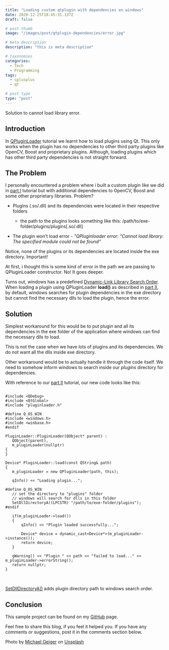 ```yaml
---
title: "Loading custom qtplugin with dependencies on windows"
date: 2020-12-25T18:45:31.137Z
draft: false

# post thumb
image: "/images/post/qtplugin-dependencies/error.jpg"

# meta description
description: "this is meta description"

# taxonomies
categories:
  - Tech
  - Programming
tags:
  - cplusplus
  - qt

# post type
type: "post"
---
```


Solution to cannot load library error.
<!--more-->

## Introduction

In [QPluginLoader](/blog/qpluginloader) tutorial we learnt how to load plugins using Qt. This only works when the plugin has no dependencies to other third party plugins like OpenCV, Boost and proprietary plugins. Although, loading plugins which has other third party dependencies is not straight forward.

## The Problem

I personally encountered a problem where i built a custom plugin like we did in [part I](/qtplugin) tutorial but with additional dependencies to OpenCV, Boost and some other proprietary libraries. Problem?

- Plugins (.so/.dll) and its dependencies were located in their respective folders 

  - the path to the plugins looks something like this: /path/to/exe-folder/plugins/plugins[.so/.dll]                                                         

- The plugin won't load error - *"QPluginloader error: “Cannot load library: The specified module could not be found”*

Notice, none of the plugins or its dependencies are located inside the exe directory. Important!

At first, i thought this is some kind of error in the path we are passing to QPluginLoader constructor. No! It goes deeper.

Turns out, windows has a predefined [Dynamic-Link Library Search Order](https://docs.microsoft.com/en-us/windows/win32/dlls/dynamic-link-library-search-order).
When loading a plugin using QPluginLoader **load()** as described in [part II](/qpluginloader), by default, windows searches for plugin dependencies in the exe directory but cannot find the necessary dlls to load the plugin, hence the error.

## Solution

 Simplest workaround for this would be to put plugin and all its dependencies in the exe folder of the application where windows can find the necessary dlls to load. 
 
 This is not the case when we have lots of plugins and its dependencies. We do not want all the dlls inside exe directory. 

 Other workaround would be to actually handle it through the code itself. We need to somehow inform windows to search inside our *plugins* directory for dependencies. 

 With reference to our [part II](/qpluginloader) tutorial, our new code looks like this:

 ```

#include <QDebug>
#include <QtGlobal>
#include "pluginloader.h"

#define Q_OS_WIN
#include <windows.h>
#include <winbase.h>
#endif

PluginLoader::PluginLoader(QObject* parent) :
    QObject(parent),
    m_pluginLoader(nullptr)
{
}

Device* PluginLoader::load(const QString& path)
{
    m_pluginLoader = new QPluginLoader(path, this);

    qInfo() << "Loading plugin...";

#define Q_OS_WIN
    // set the directory to "plugins" folder
    // windows will search for dlls in this folder
    SetDllDirectoryA((LPCSTR) "/path/to/exe-folder/plugins");
#endif

    if(m_pluginLoader->load())
    {
        qInfo() << "Plugin loaded successfully...";

        Device* device = dynamic_cast<Device*>(m_pluginLoader->instance());
        return device;
    }

    qWarning() << "Plugin " << path << "failed to load..." << m_pluginLoader->errorString();
    return nullptr;
}

``` 
</br>

[SetDllDirectoryA()](https://docs.microsoft.com/en-us/windows/win32/api/winbase/nf-winbase-setdlldirectorya) adds plugin directory path to windows search order.

## Conclusion

This sample project can be found on my [GitHub](https://github.com/SurKM9/PluginLoaderApp) page.

Feel free to share this blog, if you feel it helped you. If you have any comments or suggestions, post it in the comments section below.

<span>Photo by <a href="https://unsplash.com/@jackson_893?utm_source=unsplash&amp;utm_medium=referral&amp;utm_content=creditCopyText">Michael Geiger</a> on <a href="https://unsplash.com/s/photos/computer-error?utm_source=unsplash&amp;utm_medium=referral&amp;utm_content=creditCopyText">Unsplash</a></span>
